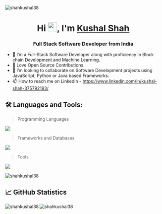 <p align="left"> <img src="https://komarev.com/ghpvc/?username=shahkushal38&label=Profile%20views&color=0e75b6&style=flat" alt="shahkushal38" /> </p>

<h1 align="center">Hi <img src="https://github.com/TheDudeThatCode/TheDudeThatCode/blob/master/Assets/Hi.gif" width="29">, I'm <a href="https://shahkushal38.github.io/portfolio-website/">Kushal Shah</a></h1>
<h3 align="center">Full Stack Software Developer from India </h3>

- 👀 I’m a Full-Stack Software Developer along with proficiency in Block chain Development and Machine Learning. 
- 🌱 Love Open Source Contributions.
- 💞️ I’m looking to collaborate on Software Development projects using JavaScript, Python or Java based Frameworks.
- 📫 How to reach me on LinkedIn - https://www.linkedin.com/in/kushal-shah-375792193/  


## 🛠️ Languages and Tools:
 > Programming Languages
<p align="left">
  <a href="#">
    <img src="https://skillicons.dev/icons?i=html,css,js,py,java,solidity" />
  </a>
</p>

 > Frameworks and Databases
<p align="left">
  <a href="#">
    <img src="https://skillicons.dev/icons?i=nodejs,express,react,vue,django,flask,tensorflow,mongodb,mysql" />
  </a>
</p>

 > Tools
<p align="left">
  <a href="#">
    <img src="https://skillicons.dev/icons?i=git,github,vscode,figma,docker" />
  </a>
</p>

 <p align="left"><img align="center" src="https://github-readme-stats.vercel.app/api/top-langs?username=shahkushal38&show_icons=true&locale=en&layout=compact" alt="shahkushal38" /></p>



## 📈 GitHub Statistics
<p align="center">
    <img align="left" src="https://github-readme-stats.vercel.app/api?username=shahkushal38&theme=github_dark&show_icons=true&locale=en" alt="shahkushal38" />
    <img align="left" src="https://github-readme-streak-stats.herokuapp.com/?user=shahkushal38&theme=github-dark-blue" alt="shahkushal38" />
</p>


<!---
shahkushal38/shahkushal38 is a ✨ special ✨ repository because its `README.md` (this file) appears on your GitHub profile.
You can click the Preview link to take a look at your changes.
--->

